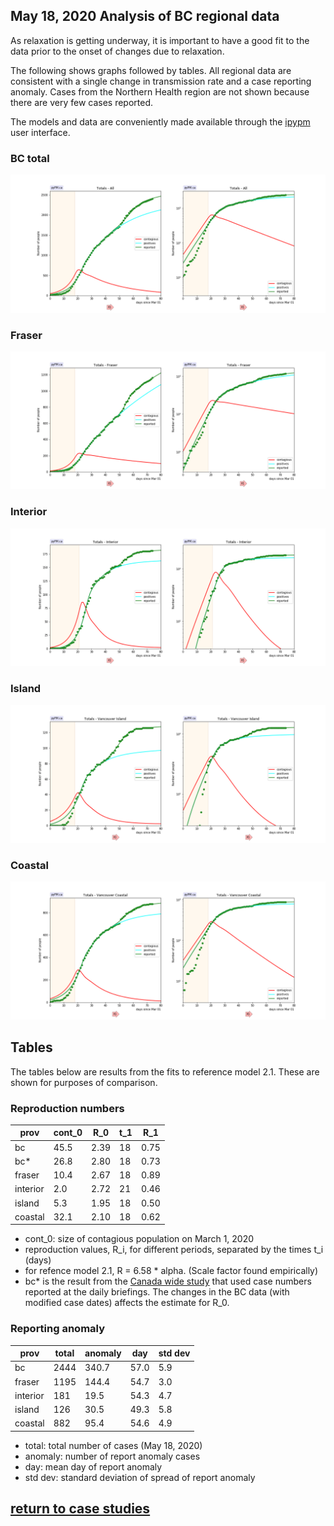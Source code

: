 ## May 18, 2020 Analysis of BC regional data

As relaxation is getting underway, it is important to have a good fit to the
data prior to the onset of changes due to relaxation.

The following shows graphs followed by tables.
All regional data are consistent with a single change in transmission rate
and a case reporting anomaly. Cases from the Northern Health region are
not shown because there are very few cases reported.

The models and data are conveniently made available through the [ipypm](../../ipypm) user interface.

### BC total

![bc](img/bc_2_1_0518.png)

### Fraser

![fraser](img/fraser_2_1_0518.png)

### Interior

![interior](img/interior_2_1_0518.png)

### Island

![island](img/island_2_1_0518.png)

### Coastal

![coastal](img/coastal_2_1_0518.png)

## Tables

The tables below are results from the fits to reference model 2.1.
These are shown for purposes of comparison.

### Reproduction numbers

prov|cont_0 | R_0 | t_1 | R_1 
---|---|---|---|---
bc|45.5|2.39|18|0.75
bc*|26.8|2.80|18|0.73
fraser|10.4|2.67|18|0.89
interior|2.0|2.72|21|0.46
island|5.3|1.95|18|0.50
coastal|32.1|2.10|18|0.62

* cont_0: size of contagious population on March 1, 2020
* reproduction values, R_i, for different periods, separated by the times t_i (days)
* for refence model 2.1, R = 6.58 * alpha. (Scale factor found empirically)
* bc* is the result from the [Canada wide study](../prov20200518) that
used case numbers reported at the daily briefings.
The changes in the BC data (with modified case dates) affects the estimate for R_0.


### Reporting anomaly

prov|total | anomaly | day | std dev
---|---|---|---|---
bc|2444|340.7|57.0|5.9
fraser|1195|144.4|54.7|3.0
interior|181|19.5|54.3|4.7
island|126|30.5|49.3|5.8
coastal|882|95.4|54.6|4.9

* total: total number of cases (May 18, 2020)
* anomaly: number of report anomaly cases
* day: mean day of report anomaly
* std dev: standard deviation of spread of report anomaly

## [return to case studies](../index.md)

